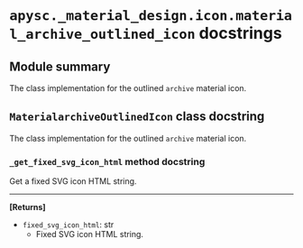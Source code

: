 # `apysc._material_design.icon.material_archive_outlined_icon` docstrings

## Module summary

The class implementation for the outlined `archive` material icon.

## `MaterialarchiveOutlinedIcon` class docstring

The class implementation for the outlined `archive` material icon.

### `_get_fixed_svg_icon_html` method docstring

Get a fixed SVG icon HTML string.<hr>

**[Returns]**

- `fixed_svg_icon_html`: str
  - Fixed SVG icon HTML string.